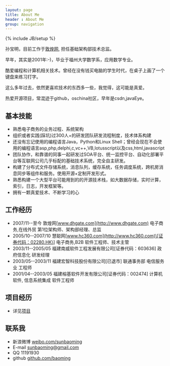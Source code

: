 ```yaml
---
layout: page
title: About Me
header : About Me
group: navigation
---
```

{% include JB/setup %}


孙宝明，目前工作于[敦煌网](http://www.dhgate.com), 担任基础架构部技术总监。  

早年，其实是2001年:-)，毕业于福州大学数学系，应用数学专业。 

酷爱编程和计算机相关技术。曾经在没有钱买电脑的学生时代，在桌子上画了一个键盘来练习打字。 

这么多年过去，依然更喜欢技术的东西多一些，我觉得，这可能是真爱。  

热爱开源项目，常混迹于github，oschina社区，早年是csdn,javaEye。 


## 基本技能
* 熟悉电子商务的业务过程、系统架构
* 组织或者实践(踩坑)过300人+的研发团队研发流程制度，技术体系构建
* 还没有忘记使用的编程语言Java，Python和Linux Shell；曾经会现在不会使用的编程语言asp,php,delphi,c,vc++,VB,lotusscript以及css,html,javascript
* 团队协作，和靠谱的同事一起研发过SOA平台、统一监控平台、自动化部署平台等互联网公司几乎标配的基础技术系统，完全自主研发。
* 构建了分布式文件存储系统，消息队列，缓存系统，任务调度系统，跨机房消息同步等组件和服务。使用开源+定制开发形式。
* 熟悉构建一个大型平台可能用到的的开源技术栈，如大数据存储，实时计算，索引，日志，开发框架等。
* 拥有一颗真爱技术、不断学习的心

## 工作经历

* 2007/11--至今 敦煌网[www.dhgate.com](http://www.dhgate.com)  电子商务,在线外贸 第1位架构师、架构部经理、总监  
* 2005/10--2007/10 慧聪网[www.hc360.com](http://www.hc360.com)\[证券代码：02280.HK\] 电子商务,B2B 软件工程师、技术主管  
* 2003/11--2005/05 福建南威软件工程发展有限公司\[证券代码：603636\] 政府信息化 研发经理   
* 2003/05--2003/11 福建宏智科技股份有限公司\[已退市\] 联通事务部 电信服务业  工程师   
* 2001/04--2003/05 福建榕基软件开发有限公司\[证券代码：002474\]  计算机软件, 信息系统集成  软件工程师  

## 项目经历

* 详见[项目](http://www.sunbaoming.cn/projects.html)

## 联系我

* 新浪微博 [weibo.com/sunbaoming](http://weibo.com/sunbaoming) 
* E-mail  sunbaoming@gmail.com 
* QQ      11191930
* github  [github.com/baoming](https://github.com/baoming)





